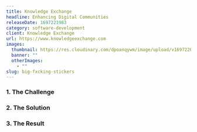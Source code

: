```yaml
---
title: Knowledge Exchange
headline: Enhancing Digital Communities
releaseDate: 1697221983
category: software-development
client: Knowledge Exchange
url: https://www.knowledgeexchange.com
images: 
  thumbnail: https://res.cloudinary.com/dpoanqywm/image/upload/v1697226177/64a87cc23bb2957738e68b59_Untitled_design_9_fh73en.jpg
  banner: ""
  otherImages: 
    - ""
slug: big-fxcking-stickers
---
```


### 1. The Challenge


### 2. The Solution


### 3. The Result
